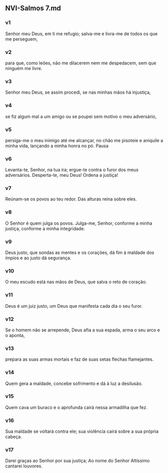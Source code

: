 ## NVI-Salmos 7.md
### v1
 Senhor meu Deus, em ti me refugio; salva-me e livra-me de todos os que me perseguem,
### v2
 para que, como leões, não me dilacerem nem me despedacem, sem que ninguém me livre.
### v3
 Senhor meu Deus, se assim procedi, se nas minhas mãos há injustiça,
### v4
 se fiz algum mal a um amigo ou se poupei sem motivo o meu adversário,
### v5
 persiga-me o meu inimigo até me alcançar, no chão me pisoteie e aniquile a minha vida, lançando a minha honra no pó. Pausa
### v6
 Levanta-te, Senhor, na tua ira; ergue-te contra o furor dos meus adversários. Desperta-te, meu Deus! Ordena a justiça!
### v7
 Reúnam-se os povos ao teu redor. Das alturas reina sobre eles.
### v8
 O Senhor é quem julga os povos. Julga-me, Senhor, conforme a minha justiça, conforme a minha integridade.
### v9
 Deus justo, que sondas as mentes e os corações, dá fim à maldade dos ímpios e ao justo dá segurança.
### v10
 O meu escudo está nas mãos de Deus, que salva o reto de coração.
### v11
 Deus é um juiz justo, um Deus que manifesta cada dia o seu furor.
### v12
 Se o homem não se arrepende, Deus afia a sua espada, arma o seu arco e o aponta,
### v13
 prepara as suas armas mortais e faz de suas setas flechas flamejantes.
### v14
 Quem gera a maldade, concebe sofrimento e dá à luz a desilusão.
### v15
 Quem cava um buraco e o aprofunda cairá nessa armadilha que fez.
### v16
 Sua maldade se voltará contra ele; sua violência cairá sobre a sua própria cabeça.
### v17
 Darei graças ao Senhor por sua justiça; Ao nome do Senhor Altíssimo cantarei louvores.
